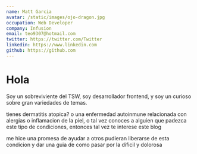 ```yaml
---
name: Matt Garcia
avatar: /static/images/ojo-dragon.jpg
occupation: Web Developer
company: Infusion
email: teo9307@hotmail.com
twitter: https://twitter.com/Twitter
linkedin: https://www.linkedin.com
github: https://github.com
---
```


# Hola

Soy un sobreviviente del TSW, soy desarrollador frontend, y soy un curioso sobre gran variedades de temas.

tienes dermatitis atopica? o una enfermedad autoinmune relacionada con alergias o inflamacion de la piel, o tal vez conoces a alguien que padezca este tipo de condiciones, entonces tal vez te interese este blog

me hice una promesa de ayudar a otros pudieran liberarse de esta condicion y dar una guia de como pasar por la dificil y dolorosa
